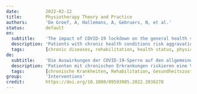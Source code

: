 ```yaml
---
date:          2022-02-12
title:         Physiotherapy Theory and Practice
authors:       'De Groef, A, Hallemans, A, Gebruers, N, et al.'
status:        default
en:
  subtitle:    'The impact of COVID-19 lockdown on the general health status of people with chronic health conditions in Belgium: a cross-sectional survey study'
  description: 'Patients with chronic health conditions risk aggravation of their health status due to reduced access to health services during the COVID-19 related lockdown. To investigate the impact of Belgian COVID-19 measures on general health status (i.e. worse or stable/better) of patients, adult and pediatric, with chronic health conditions and how this change in health status relates to personal and health behavior-related factors. A cross-sectional study using an online survey was conducted during the first COVID-19 related lockdown in Belgium.Associations between change in health status since the lockdown and (change in) personal and health behavior-related factors (including physical activity, access to health-care services and social activities) were investigated. In adults (n = 561), almost all personal factors, including feelings of distress, depression, anxiety, somatization, and low self-efficacy, were significantly worse in patients with a worse health status during the lockdown (n = 293, 52%) compared to patients reporting a stable/better health status. Also, these patients reported lower physical activity levels, more tele-consultations and less social activities. In children (n = 55), all surveys were completed by a proxy (parent(s)/guardian) who reported a worse health status in 38% of the children. Level of distress of the child since the lockdown and somatization of the parent(s) were significantly worse in children with a worse versus a stable/better health status. 52% of the adults and 38% of children with chronic health conditions reported worsening of their general health status during the lockdown in March–May 2020 in Belgium. Negative personal factors and unhelpful health behavior seems to be associated with a worse health status.'
  tags:        [chronic diseases, rehabilitation, health status, physical activity]
de:
  subtitle:    'Die Auswirkungen der COVID-19-Sperre auf den allgemeinen Gesundheitszustand von Menschen mit chronischen Erkrankungen in Belgien: eine Querschnittsstudie'
  description: 'Patienten mit chronischen Erkrankungen riskieren eine Verschlechterung ihres Gesundheitszustands aufgrund des eingeschränkten Zugangs zu Gesundheitsdiensten während der COVID-19-bedingten Sperre. Untersuchung der Auswirkungen der belgischen COVID-19-Maßnahmen auf den allgemeinen Gesundheitszustand (d. h. Verschlechterung oder Stabilisierung/Besserung) von erwachsenen und pädiatrischen Patienten mit chronischen Erkrankungen und des Zusammenhangs zwischen dieser Veränderung des Gesundheitszustands und persönlichen und gesundheitsverhaltensbezogenen Faktoren. Während der ersten COVID-19-bedingten Schließung in Belgien wurde eine Querschnittsstudie mit Hilfe einer Online-Umfrage durchgeführt, in der der Zusammenhang zwischen der Veränderung des Gesundheitszustands seit der Schließung und den (veränderten) persönlichen und gesundheitsverhaltensbezogenen Faktoren (einschließlich körperlicher Aktivität, Zugang zu Gesundheitsdiensten und sozialen Aktivitäten) untersucht wurde. Bei den Erwachsenen (n = 561) waren fast alle persönlichen Faktoren, einschließlich Gefühle der Belastung, Depression, Angst, Somatisierung und geringe Selbstwirksamkeit, bei Patienten mit einem schlechteren Gesundheitszustand während des Einschlusses (n = 293, 52 %) signifikant schlechter als bei Patienten mit einem stabilen/besseren Gesundheitszustand. Außerdem berichteten diese Patienten über ein geringeres Maß an körperlicher Aktivität, mehr Telekonsultationen und weniger soziale Aktivitäten. Bei den Kindern (n = 55) wurden alle Erhebungen von einem Bevollmächtigten (Elternteil/Vormund) ausgefüllt, der bei 38 % der Kinder einen schlechteren Gesundheitszustand angab. Der Leidensdruck des Kindes seit dem Einschluss und die Somatisierung der Eltern waren bei Kindern mit einem schlechteren gegenüber einem stabilen/besseren Gesundheitszustand signifikant schlechter. 52 % Prozent der Erwachsenen und 38 % der Kinder mit chronischen Gesundheitsstörungen berichteten über eine Verschlechterung ihres allgemeinen Gesundheitszustands während des Einschlusses im März-Mai 2020 in Belgien. Negative persönliche Faktoren und wenig hilfreiches Gesundheitsverhalten scheinen mit einem schlechteren Gesundheitszustand verbunden zu sein.' 
  tags:        [chronische Krankheiten, Rehabilitation, Gesundheitszustand, körperliche Aktivität]
group:         'Interventions'
credit:        https://doi.org/10.1080/09593985.2022.2036278
---
```

